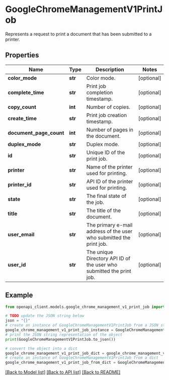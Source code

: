 # GoogleChromeManagementV1PrintJob

Represents a request to print a document that has been submitted to a printer.

## Properties

Name | Type | Description | Notes
------------ | ------------- | ------------- | -------------
**color_mode** | **str** | Color mode. | [optional] 
**complete_time** | **str** | Print job completion timestamp. | [optional] 
**copy_count** | **int** | Number of copies. | [optional] 
**create_time** | **str** | Print job creation timestamp. | [optional] 
**document_page_count** | **int** | Number of pages in the document. | [optional] 
**duplex_mode** | **str** | Duplex mode. | [optional] 
**id** | **str** | Unique ID of the print job. | [optional] 
**printer** | **str** | Name of the printer used for printing. | [optional] 
**printer_id** | **str** | API ID of the printer used for printing. | [optional] 
**state** | **str** | The final state of the job. | [optional] 
**title** | **str** | The title of the document. | [optional] 
**user_email** | **str** | The primary e-mail address of the user who submitted the print job. | [optional] 
**user_id** | **str** | The unique Directory API ID of the user who submitted the print job. | [optional] 

## Example

```python
from openapi_client.models.google_chrome_management_v1_print_job import GoogleChromeManagementV1PrintJob

# TODO update the JSON string below
json = "{}"
# create an instance of GoogleChromeManagementV1PrintJob from a JSON string
google_chrome_management_v1_print_job_instance = GoogleChromeManagementV1PrintJob.from_json(json)
# print the JSON string representation of the object
print(GoogleChromeManagementV1PrintJob.to_json())

# convert the object into a dict
google_chrome_management_v1_print_job_dict = google_chrome_management_v1_print_job_instance.to_dict()
# create an instance of GoogleChromeManagementV1PrintJob from a dict
google_chrome_management_v1_print_job_from_dict = GoogleChromeManagementV1PrintJob.from_dict(google_chrome_management_v1_print_job_dict)
```
[[Back to Model list]](../README.md#documentation-for-models) [[Back to API list]](../README.md#documentation-for-api-endpoints) [[Back to README]](../README.md)


